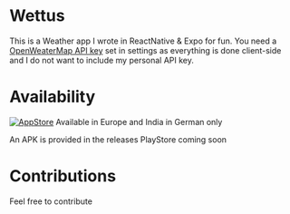 # Wettus
This is a Weather app I wrote in ReactNative & Expo for fun. 
You need a [OpenWeaterMap API key](https://openweathermap.org/api) set in settings as everything is done client-side and I do not want to include my personal API key.

# Availability
[![AppStore](https://github.com/gamersi/Wettus/assets/46320904/28e0c094-c5b8-4c33-a3d7-b7f81ad9e466)](https://apps.apple.com/at/app/wettus/id6450835829)
Available in Europe and India in German only

An APK is provided in the releases
PlayStore coming soon

# Contributions
Feel free to contribute
